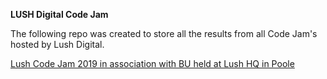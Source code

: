 **LUSH Digital Code Jam** 

The following repo was created to store all the results from all Code Jam's hosted by Lush Digital.

[Lush Code Jam 2019 in association with BU held at Lush HQ in Poole](https://github.com/LUSHDigital/lush-codejam/tree/master/Lush%20Code%20Jam%202019)
